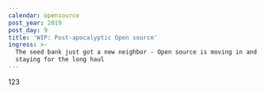 ```yaml
---
calendar: opensource
post_year: 2019
post_day: 9
title: 'WIP: Post-apocalyptic Open source'
ingress: >-
  The seed bank just got a new neighbor - Open source is moving in and plans on
  staying for the long haul
---
```

123
